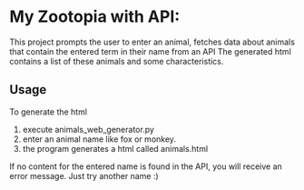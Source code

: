 # My Zootopia with API:
This project prompts the user to enter an animal, fetches data about animals that contain the entered term in their name from an API 
The generated html contains a list of these animals and some characteristics.

## Usage
To generate the html 
1. execute animals_web_generator.py
2. enter an animal name like fox or monkey.
3. the program generates a html called animals.html

If no content for the entered name is found in the API, you will receive an error message.
Just try another name :)



